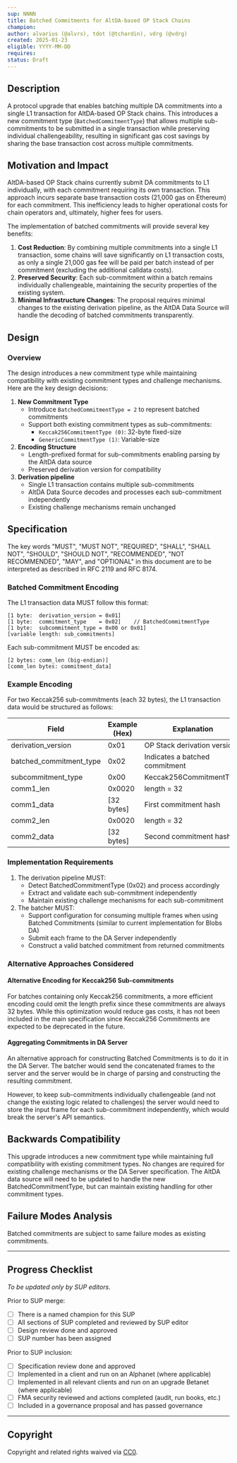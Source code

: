 ```yaml
---
sup: NNNN
title: Batched Commitments for AltDA-based OP Stack Chains
champion:
author: alvarius (@alvrs), tdot (@tchardin), vdrg (@vdrg)
created: 2025-01-23
eligible: YYYY-MM-DD
requires:
status: Draft
---
```


## Description

A protocol upgrade that enables batching multiple DA commitments into a single L1 transaction for AltDA-based OP Stack chains. This introduces a new commitment type (`BatchedCommitmentType`) that allows multiple sub-commitments to be submitted in a single transaction while preserving individual challengeability, resulting in significant gas cost savings by sharing the base transaction cost across multiple commitments.

## Motivation and Impact

AltDA-based OP Stack chains currently submit DA commitments to L1 individually, with each commitment requiring its own transaction. This approach incurs separate base transaction costs (21,000 gas on Ethereum) for each commitment. This inefficiency leads to higher operational costs for chain operators and, ultimately, higher fees for users.

The implementation of batched commitments will provide several key benefits:

1. **Cost Reduction**: By combining multiple commitments into a single L1 transaction, some chains will save significantly on L1 transaction costs, as only a single 21,000 gas fee will be paid per batch instead of per commitment (excluding the additional calldata costs).
2. **Preserved Security**: Each sub-commitment within a batch remains individually challengeable, maintaining the security properties of the existing system.
3. **Minimal Infrastructure Changes**: The proposal requires minimal changes to the existing derivation pipeline, as the AltDA Data Source will handle the decoding of batched commitments transparently.

## Design

### Overview

The design introduces a new commitment type while maintaining compatibility with existing commitment types and challenge mechanisms. Here are the key design decisions:
1. **New Commitment Type**
    - Introduce `BatchedCommitmentType = 2` to represent batched commitments
    - Support both existing commitment types as sub-commitments:
        - `Keccak256CommitmentType (0)`: 32-byte fixed-size
        - `GenericCommitmentType (1)`: Variable-size
2. **Encoding Structure**
    - Length-prefixed format for sub-commitments enabling parsing by the AltDA data source
    - Preserved derivation version for compatibility
3. **Derivation pipeline**
    - Single L1 transaction contains multiple sub-commitments
    - AltDA Data Source decodes and processes each sub-commitment independently
    - Existing challenge mechanisms remain unchanged


## Specification

The key words "MUST", "MUST NOT", "REQUIRED", "SHALL", "SHALL NOT", "SHOULD", "SHOULD NOT", "RECOMMENDED", "NOT RECOMMENDED", "MAY", and "OPTIONAL" in this document are to be interpreted as described in RFC 2119 and RFC 8174.

### Batched Commitment Encoding

The L1 transaction data MUST follow this format:

```
[1 byte:  derivation_version = 0x01]
[1 byte:  commitment_type    = 0x02]    // BatchedCommitmentType
[1 byte:  subcommitment_type = 0x00 or 0x01]
[variable length: sub_commitments]

```

Each sub-commitment MUST be encoded as:

```
[2 bytes: comm_len (big-endian)]
[comm_len bytes: commitment_data]

```

### Example Encoding

For two Keccak256 sub-commitments (each 32 bytes), the L1 transaction data would be structured as follows:

| Field | Example (Hex) | Explanation |
| --- | --- | --- |
| derivation_version | 0x01 | OP Stack derivation version |
| batched_commitment_type | 0x02 | Indicates a batched commitment |
| subcommitment_type | 0x00 | Keccak256CommitmentType |
| comm1_len | 0x0020 | length = 32 |
| comm1_data | [32 bytes] | First commitment hash |
| comm2_len | 0x0020 | length = 32 |
| comm2_data | [32 bytes] | Second commitment hash |


### Implementation Requirements

1. The derivation pipeline MUST:
    - Detect BatchedCommitmentType (0x02) and process accordingly
    - Extract and validate each sub-commitment independently
    - Maintain existing challenge mechanisms for each sub-commitment
2. The batcher MUST:
    - Support configuration for consuming multiple frames when using Batched Commitments (similar to current implementation for Blobs DA)
    - Submit each frame to the DA Server independently
    - Construct a valid batched commitment from returned commitments

### Alternative Approaches Considered

#### Alternative Encoding for Keccak256 Sub-commitments

For batches containing only Keccak256 commitments, a more efficient encoding could omit the length prefix since these commitments are always 32 bytes. While this optimization would reduce gas costs, it has not been included in the main specification since Keccak256 Commitments are expected to be deprecated in the future.

#### Aggregating Commitments in DA Server

An alternative approach for constructing Batched Commitments is to do it in the DA Server. The batcher would send the concatenated frames to the server and the server would be in charge of parsing and constructing the resulting commitment.

However, to keep sub-commitments individually challengeable (and not change the existing logic related to challenges) the server would need to store the input frame for each sub-commitment independently, which would break the server's API semantics.

## Backwards Compatibility

This upgrade introduces a new commitment type while maintaining full compatibility with existing commitment types. No changes are required for existing challenge mechanisms or the DA Server specification. The AltDA data source will need to be updated to handle the new BatchedCommitmentType, but can maintain existing handling for other commitment types.

## Failure Modes Analysis

Batched commitments are subject to same failure modes as existing commitments.

---

## Progress Checklist

_To be updated only by SUP editors_.

Prior to SUP merge:

- [ ] There is a named champion for this SUP
- [ ] All sections of SUP completed and reviewed by SUP editor
- [ ] Design review done and approved
- [ ] SUP number has been assigned

Prior to SUP inclusion:

- [ ] Specification review done and approved
- [ ] Implemented in a client and run on an Alphanet (where applicable)
- [ ] Implemented in all relevant clients and run on an upgrade Betanet (where applicable)
- [ ] FMA security reviewed and actions completed (audit, run books, etc.)
- [ ] Included in a governance proposal and has passed governance

---

## Copyright

Copyright and related rights waived via [CC0](../LICENSE.md).
